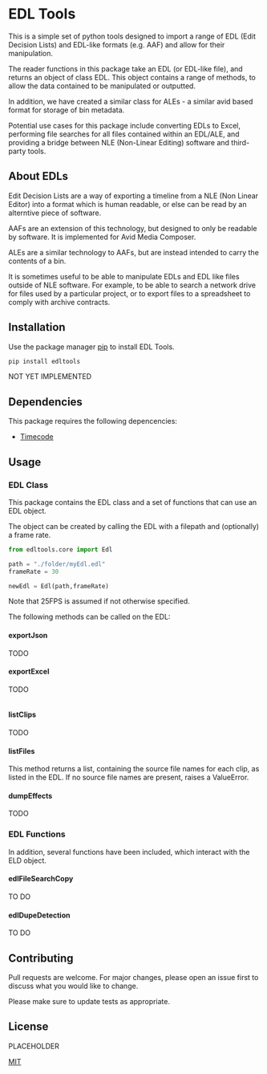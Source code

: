 # EDL Tools

This is a simple set of python tools designed to import a range of EDL (Edit Decision Lists) and EDL-like formats (e.g. AAF) and allow for their manipulation.

The reader functions in this package take an EDL (or EDL-like file), and returns an object of class EDL. This object contains a range of methods, to allow the data contained to be manipulated or outputted.

In addition, we have created a similar class for ALEs - a similar avid based format for storage of bin metadata.

Potential use cases for this package include converting EDLs to Excel, performing file searches for all files contained within an EDL/ALE, and providing a bridge between NLE (Non-Linear Editing) software and third-party tools.

## About EDLs

Edit Decision Lists are a way of exporting a timeline from a NLE (Non Linear Editor) into a format which is human readable, or else can be read by an alterntive piece of software.

AAFs are an extension of this technology, but designed to only be readable by software. It is implemented for Avid Media Composer.

ALEs are a similar technology to AAFs, but are instead intended to carry the contents of a bin.

It is sometimes useful to be able to manipulate EDLs and EDL like files outside of NLE software. For example, to be able to search a network drive for files used by a particular project, or to export files to a spreadsheet to comply with archive contracts.

## Installation

Use the package manager [pip](https://pip.pypa.io/en/stable/) to install EDL Tools.

```bash
pip install edltools
```

NOT YET IMPLEMENTED

## Dependencies

This package requires the following depencencies:

- [Timecode](https://github.com/eoyilmaz/timecode)

## Usage

### EDL Class

This package contains the EDL class and a set of functions that can use an EDL object.

The object can be created by calling the EDL with a filepath and (optionally) a frame rate.

```python
from edltools.core import Edl

path = "./folder/myEdl.edl"
frameRate = 30

newEdl = Edl(path,frameRate)
```

Note that 25FPS is assumed if not otherwise specified.

The following methods can be called on the EDL:

#### exportJson

TODO

#### exportExcel

TODO

```python
```

#### listClips

TODO

#### listFiles

This method returns a list, containing the source file names for each clip, as listed in the EDL. If no source file names are present, raises a ValueError.

#### dumpEffects

TODO

### EDL Functions

In addition, several functions have been included, which interact with the ELD object.

#### edlFileSearchCopy

TO DO

#### edlDupeDetection

TO DO

## Contributing

Pull requests are welcome. For major changes, please open an issue first
to discuss what you would like to change.

Please make sure to update tests as appropriate.

## License

PLACEHOLDER

[MIT](https://choosealicense.com/licenses/mit/)